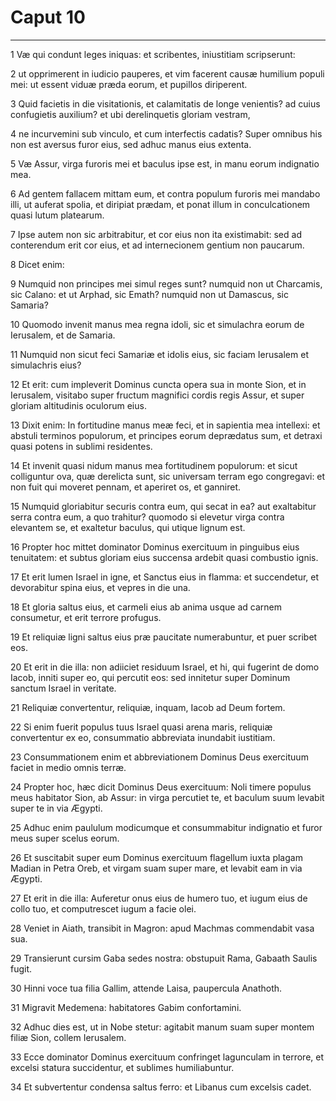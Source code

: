 # Caput 10

***

1 Væ qui condunt leges iniquas: et scribentes, iniustitiam scripserunt:

2 ut opprimerent in iudicio pauperes, et vim facerent causæ humilium populi mei: ut essent viduæ præda eorum, et pupillos diriperent.

3 Quid facietis in die visitationis, et calamitatis de longe venientis? ad cuius confugietis auxilium? et ubi derelinquetis gloriam vestram,

4 ne incurvemini sub vinculo, et cum interfectis cadatis? Super omnibus his non est aversus furor eius, sed adhuc manus eius extenta.

5 Væ Assur, virga furoris mei et baculus ipse est, in manu eorum indignatio mea.

6 Ad gentem fallacem mittam eum, et contra populum furoris mei mandabo illi, ut auferat spolia, et diripiat prædam, et ponat illum in conculcationem quasi lutum platearum.

7 Ipse autem non sic arbitrabitur, et cor eius non ita existimabit: sed ad conterendum erit cor eius, et ad internecionem gentium non paucarum.

8 Dicet enim:

9 Numquid non principes mei simul reges sunt? numquid non ut Charcamis, sic Calano: et ut Arphad, sic Emath? numquid non ut Damascus, sic Samaria?

10 Quomodo invenit manus mea regna idoli, sic et simulachra eorum de Ierusalem, et de Samaria.

11 Numquid non sicut feci Samariæ et idolis eius, sic faciam Ierusalem et simulachris eius?

12 Et erit: cum impleverit Dominus cuncta opera sua in monte Sion, et in Ierusalem, visitabo super fructum magnifici cordis regis Assur, et super gloriam altitudinis oculorum eius.

13 Dixit enim: In fortitudine manus meæ feci, et in sapientia mea intellexi: et abstuli terminos populorum, et principes eorum deprædatus sum, et detraxi quasi potens in sublimi residentes.

14 Et invenit quasi nidum manus mea fortitudinem populorum: et sicut colliguntur ova, quæ derelicta sunt, sic universam terram ego congregavi: et non fuit qui moveret pennam, et aperiret os, et ganniret.

15 Numquid gloriabitur securis contra eum, qui secat in ea? aut exaltabitur serra contra eum, a quo trahitur? quomodo si elevetur virga contra elevantem se, et exaltetur baculus, qui utique lignum est.

16 Propter hoc mittet dominator Dominus exercituum in pinguibus eius tenuitatem: et subtus gloriam eius succensa ardebit quasi combustio ignis.

17 Et erit lumen Israel in igne, et Sanctus eius in flamma: et succendetur, et devorabitur spina eius, et vepres in die una.

18 Et gloria saltus eius, et carmeli eius ab anima usque ad carnem consumetur, et erit terrore profugus.

19 Et reliquiæ ligni saltus eius præ paucitate numerabuntur, et puer scribet eos.

20 Et erit in die illa: non adiiciet residuum Israel, et hi, qui fugerint de domo Iacob, inniti super eo, qui percutit eos: sed innitetur super Dominum sanctum Israel in veritate.

21 Reliquiæ convertentur, reliquiæ, inquam, Iacob ad Deum fortem.

22 Si enim fuerit populus tuus Israel quasi arena maris, reliquiæ convertentur ex eo, consummatio abbreviata inundabit iustitiam.

23 Consummationem enim et abbreviationem Dominus Deus exercituum faciet in medio omnis terræ.

24 Propter hoc, hæc dicit Dominus Deus exercituum: Noli timere populus meus habitator Sion, ab Assur: in virga percutiet te, et baculum suum levabit super te in via Ægypti.

25 Adhuc enim paululum modicumque et consummabitur indignatio et furor meus super scelus eorum.

26 Et suscitabit super eum Dominus exercituum flagellum iuxta plagam Madian in Petra Oreb, et virgam suam super mare, et levabit eam in via Ægypti.

27 Et erit in die illa: Auferetur onus eius de humero tuo, et iugum eius de collo tuo, et computrescet iugum a facie olei.

28 Veniet in Aiath, transibit in Magron: apud Machmas commendabit vasa sua.

29 Transierunt cursim Gaba sedes nostra: obstupuit Rama, Gabaath Saulis fugit.

30 Hinni voce tua filia Gallim, attende Laisa, paupercula Anathoth.

31 Migravit Medemena: habitatores Gabim confortamini.

32 Adhuc dies est, ut in Nobe stetur: agitabit manum suam super montem filiæ Sion, collem Ierusalem.

33 Ecce dominator Dominus exercituum confringet lagunculam in terrore, et excelsi statura succidentur, et sublimes humiliabuntur.

34 Et subvertentur condensa saltus ferro: et Libanus cum excelsis cadet.

